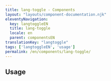 ```yaml
---
title: lang-toggle - Components
layout: "layouts/component-documentation.njk"
eleventyNavigation:
  key: langtoggleEN
  title: lang-toggle
  locale: en
  parent: componentsEN
translationKey: "langtoggle"
tags: ['langtoggleEN', 'usage']
permalink: /en/components/lang-toggle/
---
```


## Usage